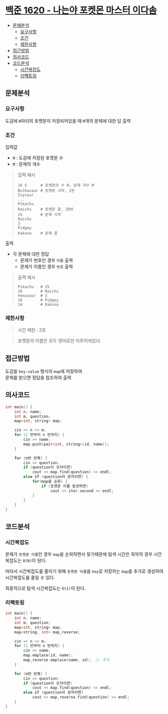 # [백준 1620 - 나는야 포켓몬 마스터 이다솜](https://www.acmicpc.net/problem/1620)

- [문제분석](#문제분석)
    * [요구사항](#요구사항)
    * [조건](#조건)
    * [제한사항](#제한사항)
- [접근방법](#접근방법)
- [의사코드](#의사코드)
- [코드분석](#코드분석)
    * [시간복잡도](#시간복잡도)
    * [리펙토링](#리펙토링)

## 문제분석

### 요구사항

도감에 `N`마리의 포켓몬이 저장되어있을 때 `M`개의 문제에 대한 답 출력

### 조건

입력값
* `N` : 도감에 저장된 포켓몬 수
* `M` : 문제의 개수
> 입력 예시
> ```shell
> 26 5      # 포켓몬의 수 N, 문제 개수 M
> Bulbasaur # 포켓몬 시작, 1번
> Ivysaur
> ...
> Pikachu
> Raichu    # 포켓몬 끝, 26번
> 25        # 문제 시작
> Raichu
> 3
> Pidgey
> Kakuna    # 문제 끝
> ```

출력
* 각 문제에 대한 정답
    * 문제가 번호인 경우 `이름` 출력
    * 문제가 이름인 경우 `번호` 출력
> 출력 예시
> ```shell
> Pikachu   # 25
> 26        # Raichu
> Venusaur  # 3
> 16        # Pidgey
> 14        # Kakuna
> ```

### 제한사항

> 시간 제한 : 2초

> 포켓몬의 이름은 모두 영어로만 이루어져있다.

## 접근방법

도감을 `key-value` 형식의 `map`에 저장하여  
문제를 받으면 정답을 참조하여 출력

## 의사코드

```C
int main() {
    int n, name;
    int m, question;
    map<int, string> map;

    cin >> n >> m;
    for (1 번부터 n 번까지) {
        cin >> name;
        map.push(pair<int, string>(id, name));
    }

    for (m번 반복) {
        cin >> question;
        if (question이 숫자이면)
            cout << map.find(question) << endl;
        else if (question이 문자이면) {
            for(map을 순회) {
                if (포켓몬 이름 발견하면)
                    cout << iter.second << endl;
            }
        }
    }
}
```

## 코드분석

### 시간복잡도

문제가 `포켓몬 이름`인 경우 `map`을 순회하면서 찾기때문에
탐색 시간은 최악의 경우 시간복잡도는 `O(N)`이 된다.

따라서 시간복잡도를 줄이기 위해 `포켓몬 이름`을 `key`로 저장하는
`map`을 추가로 생성하여 시간복잡도를 줄일 수 있다.

최종적으로 탐색 시간복잡도는 `O(1)`이 된다.

### 리펙토링

```C
int main() {
    int n, name;
    int m, question;
    map<int, string> map;
    map<string, int> map_reverse;

    cin >> n >> m;
    for (1 번부터 n 번까지) {
        cin >> name;
        map.emplace(id, name);
        map_reverse.emplace(name, id);  // 추가
    }

    for (m번 반복) {
        cin >> question;
        if (question이 숫자이면)
            cout << map.find(question) << endl;
        else if (question이 문자이면)
            cout << map_reverse.find(question) << endl;
    }
}
```
